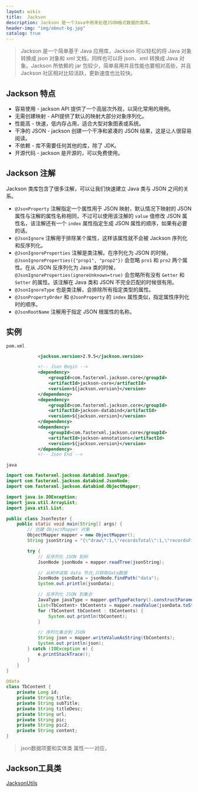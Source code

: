 ```yaml
---
layout: wikis
title:  Jackson
description: Jackson 是一个Java中用来处理JSON格式数据的类库。
header-img: "img/about-bg.jpg"
catalog: true
---
```


> Jackson 是一个简单基于 Java 应用库，Jackson 可以轻松的将 Java 对象转换成 json 对象和 xml 文档，同样也可以将 json、xml 转换成 Java 对象。Jackson 所依赖的 jar 包较少，简单易用并且性能也要相对高些，并且 Jackson 社区相对比较活跃，更新速度也比较快。

## Jackson 特点

- 容易使用 - jackson API 提供了一个高层次外观，以简化常用的用例。
- 无需创建映射 - API提供了默认的映射大部分对象序列化。
- 性能高 - 快速，低内存占用，适合大型对象图表或系统。
- 干净的 JSON - jackson 创建一个干净和紧凑的 JSON 结果，这是让人很容易阅读。
- 不依赖 - 库不需要任何其他的库，除了 JDK。
- 开源代码 - jackson 是开源的，可以免费使用。

## Jackson 注解

Jackson 类库包含了很多注解，可以让我们快速建立 Java 类与 JSON 之间的关系。

- `@JsonProperty` 注解指定一个属性用于 JSON 映射，默认情况下映射的 JSON 属性与注解的属性名称相同，不过可以使用该注解的 `value` 值修改 JSON 属性名，该注解还有一个 `index` 属性指定生成 JSON 属性的顺序，如果有必要的话。
- `@JsonIgnore` 注解用于排除某个属性，这样该属性就不会被 Jackson 序列化和反序列化。
- `@JsonIgnoreProperties` 注解是类注解。在序列化为 JSON 的时候，`@JsonIgnoreProperties({"prop1", "prop2"})` 会忽略 `pro1` 和 `pro2` 两个属性。在从 JSON 反序列化为 Java 类的时候，`@JsonIgnoreProperties(ignoreUnknown=true)` 会忽略所有没有 `Getter` 和 `Setter` 的属性。该注解在 Java 类和 JSON 不完全匹配的时候很有用。
- `@JsonIgnoreType` 也是类注解，会排除所有指定类型的属性。
- `@JsonPropertyOrder` 和 `@JsonProperty` 的 `index` 属性类似，指定属性序列化时的顺序。
- `@JsonRootName` 注解用于指定 JSON 根属性的名称。



## 实例

`pom.xml`

~~~xml
	        <jackson.version>2.9.5</jackson.version>

			<!-- Json Begin -->
            <dependency>
                <groupId>com.fasterxml.jackson.core</groupId>
                <artifactId>jackson-core</artifactId>
                <version>${jackson.version}</version>
            </dependency>
            <dependency>
                <groupId>com.fasterxml.jackson.core</groupId>
                <artifactId>jackson-databind</artifactId>
                <version>${jackson.version}</version>
            </dependency>
            <dependency>
                <groupId>com.fasterxml.jackson.core</groupId>
                <artifactId>jackson-annotations</artifactId>
                <version>${jackson.version}</version>
            </dependency>
            <!-- Json End -->
~~~

`java`

~~~java
import com.fasterxml.jackson.databind.JavaType;
import com.fasterxml.jackson.databind.JsonNode;
import com.fasterxml.jackson.databind.ObjectMapper;

import java.io.IOException;
import java.util.ArrayList;
import java.util.List;

public class JsonTester {
    public static void main(String[] args) {
        // 创建 ObjectMapper 对象
        ObjectMapper mapper = new ObjectMapper();
        String jsonString = "{\"draw\":1,\"recordsTotal\":1,\"recordsFiltered\":1,\"data\":[{\"id\":33,\"title\":\"ad1\",\"subTitle\":\"ad1\",\"titleDesc\":\"ad1\",\"url\":\"https://sale.jd.com/act/XkCzhoisOMSW.html\",\"pic\":\"https://m.360buyimg.com/babel/jfs/t20164/187/1771326168/92964/b42fade7/5b359ab2N93be3a65.jpg\",\"pic2\":\"\",\"content\":\"<p><br></p>\"}],\"error\":null}";

        try {
            // 反序列化 JSON 到树
            JsonNode jsonNode = mapper.readTree(jsonString);

            // 从树中读取 data 节点,只获取data数据
            JsonNode jsonData = jsonNode.findPath("data");
            System.out.println(jsonData);

            // 反序列化 JSON 到集合
            JavaType javaType = mapper.getTypeFactory().constructParametricType(ArrayList.class, TbContent.class);
            List<TbContent> tbContents = mapper.readValue(jsonData.toString(), javaType);
            for (TbContent tbContent : tbContents) {
                System.out.println(tbContent);
            }

            // 序列化集合到 JSON
            String json = mapper.writeValueAsString(tbContents);
            System.out.println(json);
        } catch (IOException e) {
            e.printStackTrace();
        }
    }
}

@data
class TbContent {
    private Long id;
    private String title;
    private String subTitle;
    private String titleDesc;
    private String url;
    private String pic;
    private String pic2;
    private String content;
}
~~~

> json数据项要和实体类 属性一一对应，





## Jackson工具类

[JacksonUtils](https://blog.jiaolong.space/2021/02/15/JackonUtils/)